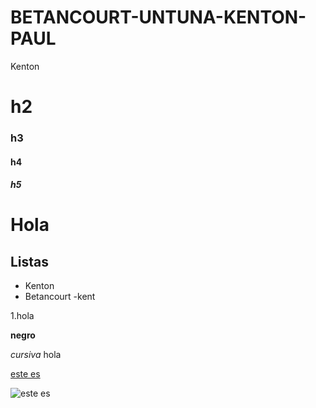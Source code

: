 # BETANCOURT-UNTUNA-KENTON-PAUL
Kenton
# h2
### h3
#### h4
##### h5
<h1>Hola</h1>

## Listas
   - Kenton
   - Betancourt   -kent
   
 1.hola

**negro**

*cursiva*
hola

[este es](https://www.facebook.com/)

![este es](https://www.100cia.site/media/k2/items/cache/ec46fcda4b88e2064437c26396403b6f_M.jpg)
